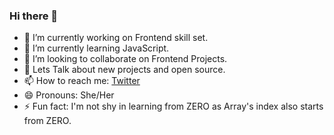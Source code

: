 ### Hi there 👋

<!--
**anamika133m/anamika133m** is a ✨ _special_ ✨ repository because its `README.md` (this file) appears on your GitHub profile.

Here are some ideas to get you started: -->

- 🔭 I’m currently working on Frontend skill set.
- 🌱 I’m currently learning JavaScript.
- 👯 I’m looking to collaborate on Frontend Projects.
- 💬 Lets Talk about new projects and open source.
- 📫 How to reach me: <a href="https://twitter.com/Coder01Still">Twitter</a>
- 😄 Pronouns: She/Her
- ⚡ Fun fact: I'm not shy in learning from ZERO as Array's index also starts from ZERO.

